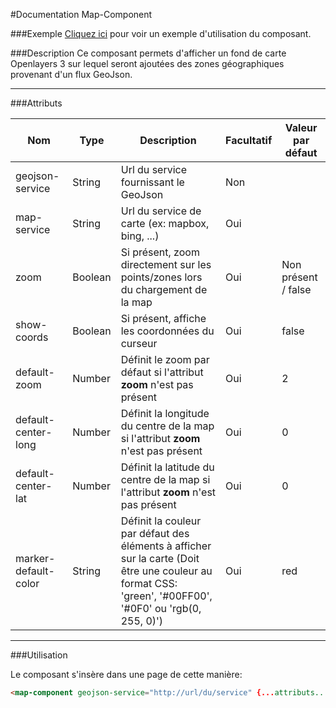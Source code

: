 #Documentation Map-Component

###Exemple
[Cliquez ici](https://greg-klein.github.io/map-component/) pour voir un exemple d'utilisation du composant.

###Description
Ce composant permets d'afficher un fond de carte Openlayers 3 sur lequel seront ajoutées des zones géographiques provenant d'un flux GeoJson.

---
###Attributs

| Nom | Type | Description | Facultatif | Valeur par défaut |
|-----|------|-------------|------------|-------------------|
| geojson-service | String | Url du service fournissant le GeoJson | Non |
| map-service | String | Url du service de carte (ex: mapbox, bing, ...) | Oui |
| zoom | Boolean | Si présent, zoom directement sur les points/zones lors du chargement de la map | Oui | Non présent / false |
| show-coords | Boolean | Si présent, affiche les coordonnées du curseur | Oui | false |
| default-zoom | Number | Définit le zoom par défaut si l'attribut **zoom** n'est pas présent | Oui | 2 |
| default-center-long | Number | Définit la longitude du centre de la map si l'attribut **zoom** n'est pas présent | Oui | 0 |
| default-center-lat | Number | Définit la latitude du centre de la map si l'attribut **zoom** n'est pas présent | Oui | 0 |
| marker-default-color | String | Définit la couleur par défaut des éléments à afficher sur la carte (Doit être une couleur au format CSS: 'green', '#00FF00', '#0F0' ou 'rgb(0, 255, 0)') | Oui | red |


---
###Utilisation

Le composant s'insère dans une page de cette manière:

```html
<map-component geojson-service="http://url/du/service" {...attributs...}></map-component>
```